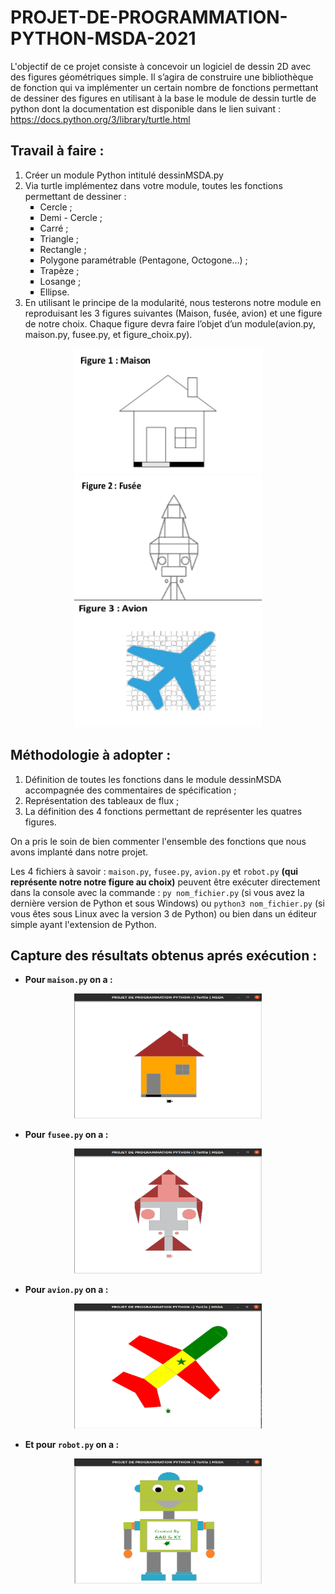 # PROJET-DE-PROGRAMMATION-PYTHON-MSDA-2021

L'objectif de ce projet consiste à concevoir un logiciel de dessin 2D avec des figures géométriques simple. Il s’agira de construire une bibliothèque de fonction qui va implémenter un certain nombre de fonctions permettant de dessiner des figures en utilisant à la base le module de dessin turtle de python dont la documentation est disponible dans le lien suivant : https://docs.python.org/3/library/turtle.html

## Travail à faire :

<ol>
  <li>Créer un module Python intitulé dessinMSDA.py</li>
  <li>Via turtle implémentez dans votre module, toutes les fonctions permettant de dessiner :
    <ul>
      <li type="square">Cercle ;</li>
      <li type="square">Demi - Cercle ;</li>
      <li type="square">Carré ;</li>
      <li type="square">Triangle ;</li>
      <li type="square">Rectangle ;</li>
      <li type="square">Polygone paramétrable (Pentagone, Octogone…) ;</li>
      <li type="square">Trapèze ;</li>
      <li type="square">Losange ;</li>
      <li type="square">Ellipse.</li>
    </ul>
  </li>
  <li>En utilisant le principe de la modularité, nous testerons notre module en reproduisant les 3 figures suivantes
(Maison, fusée, avion) et une figure de notre choix. Chaque figure devra faire l’objet d’un
module(avion.py, maison.py, fusee.py, et figure_choix.py).
</li>
</ol>
<p align="center">
  <img src="https://raw.githubusercontent.com/ziza595/PROJET-DE-PROGRAMMATION-PYTHON-MSDA-2021/main/img/fig1.png" width="300px" height="200px">
  <img src="https://raw.githubusercontent.com/ziza595/PROJET-DE-PROGRAMMATION-PYTHON-MSDA-2021/main/img/fig2.png" width="300px" height="200px">
  <img src="https://raw.githubusercontent.com/ziza595/PROJET-DE-PROGRAMMATION-PYTHON-MSDA-2021/main/img/fig3.png" width="300px" height="200px">
</p>

## Méthodologie à adopter :

1. Définition de toutes les fonctions dans le module dessinMSDA accompagnée des commentaires de spécification ;
2. Représentation des tableaux de flux ;
3. La définition des 4 fonctions permettant de représenter les quatres figures.

On a pris le soin de bien commenter l'ensemble des fonctions que nous avons implanté dans notre projet. 

Les 4 fichiers à savoir : `maison.py`, `fusee.py`, `avion.py` et `robot.py` **(qui représente notre notre figure au choix)** peuvent être exécuter directement dans la console avec la commande : `py nom_fichier.py` (si vous avez la dernière version de Python et sous Windows) ou `python3 nom_fichier.py` (si vous êtes sous Linux avec la version 3 de Python) ou bien dans un éditeur simple ayant l'extension de Python.

## Capture des résultats obtenus aprés exécution :

- **Pour `maison.py` on a :**

<p align="center">
  <img src="https://raw.githubusercontent.com/ziza595/PROJET-DE-PROGRAMMATION-PYTHON-MSDA-2021/main/img/maison.png" width="300px" height="200px">
</p>

- **Pour `fusee.py` on a :**

<p align="center">
  <img src="https://raw.githubusercontent.com/ziza595/PROJET-DE-PROGRAMMATION-PYTHON-MSDA-2021/main/img/fusee.png" width="300px" height="200px">
</p>

- **Pour `avion.py` on a :**

<p align="center">
  <img src="https://raw.githubusercontent.com/ziza595/PROJET-DE-PROGRAMMATION-PYTHON-MSDA-2021/main/img/avion.png" width="300px" height="200px">
</p>

- **Et pour `robot.py` on a :**

<p align="center">
  <img src="https://raw.githubusercontent.com/ziza595/PROJET-DE-PROGRAMMATION-PYTHON-MSDA-2021/main/img/robot.png" width="300px" height="200px">
</p>
